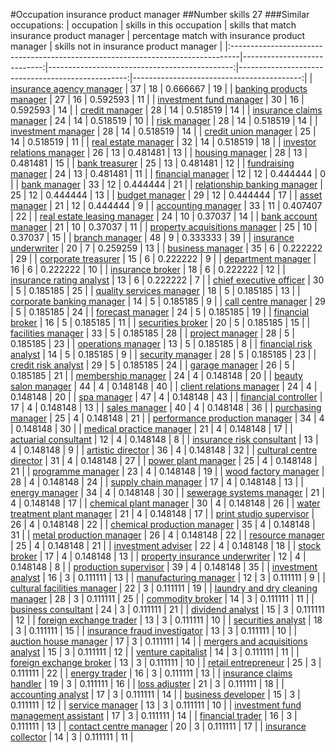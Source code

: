 #Occupation insurance product manager
##Number skills 27
###Similar occupations:
| occupation                                                                      |   skills in this occupation |   skills that match insurance product manager |   percentage match with insurance product manager |   skills not in insurance product manager |
|:--------------------------------------------------------------------------------|----------------------------:|----------------------------------------------:|--------------------------------------------------:|------------------------------------------:|
| [insurance agency manager](insurance_agency_manager.md)                         |                          37 |                                            18 |                                          0.666667 |                                        19 |
| [banking products manager](banking_products_manager.md)                         |                          27 |                                            16 |                                          0.592593 |                                        11 |
| [investment fund manager](investment_fund_manager.md)                           |                          30 |                                            16 |                                          0.592593 |                                        14 |
| [credit manager](credit_manager.md)                                             |                          28 |                                            14 |                                          0.518519 |                                        14 |
| [insurance claims manager](insurance_claims_manager.md)                         |                          24 |                                            14 |                                          0.518519 |                                        10 |
| [risk manager](risk_manager.md)                                                 |                          28 |                                            14 |                                          0.518519 |                                        14 |
| [investment manager](investment_manager.md)                                     |                          28 |                                            14 |                                          0.518519 |                                        14 |
| [credit union manager](credit_union_manager.md)                                 |                          25 |                                            14 |                                          0.518519 |                                        11 |
| [real estate manager](real_estate_manager.md)                                   |                          32 |                                            14 |                                          0.518519 |                                        18 |
| [investor relations manager](investor_relations_manager.md)                     |                          26 |                                            13 |                                          0.481481 |                                        13 |
| [housing manager](housing_manager.md)                                           |                          28 |                                            13 |                                          0.481481 |                                        15 |
| [bank treasurer](bank_treasurer.md)                                             |                          25 |                                            13 |                                          0.481481 |                                        12 |
| [fundraising manager](fundraising_manager.md)                                   |                          24 |                                            13 |                                          0.481481 |                                        11 |
| [financial manager](financial_manager.md)                                       |                          12 |                                            12 |                                          0.444444 |                                         0 |
| [bank manager](bank_manager.md)                                                 |                          33 |                                            12 |                                          0.444444 |                                        21 |
| [relationship banking manager](relationship_banking_manager.md)                 |                          25 |                                            12 |                                          0.444444 |                                        13 |
| [budget manager](budget_manager.md)                                             |                          29 |                                            12 |                                          0.444444 |                                        17 |
| [asset manager](asset_manager.md)                                               |                          21 |                                            12 |                                          0.444444 |                                         9 |
| [accounting manager](accounting_manager.md)                                     |                          33 |                                            11 |                                          0.407407 |                                        22 |
| [real estate leasing manager](real_estate_leasing_manager.md)                   |                          24 |                                            10 |                                          0.37037  |                                        14 |
| [bank account manager](bank_account_manager.md)                                 |                          21 |                                            10 |                                          0.37037  |                                        11 |
| [property acquisitions manager](property_acquisitions_manager.md)               |                          25 |                                            10 |                                          0.37037  |                                        15 |
| [branch manager](branch_manager.md)                                             |                          48 |                                             9 |                                          0.333333 |                                        39 |
| [insurance underwriter](insurance_underwriter.md)                               |                          20 |                                             7 |                                          0.259259 |                                        13 |
| [business manager](business_manager.md)                                         |                          35 |                                             6 |                                          0.222222 |                                        29 |
| [corporate treasurer](corporate_treasurer.md)                                   |                          15 |                                             6 |                                          0.222222 |                                         9 |
| [department manager](department_manager.md)                                     |                          16 |                                             6 |                                          0.222222 |                                        10 |
| [insurance broker](insurance_broker.md)                                         |                          18 |                                             6 |                                          0.222222 |                                        12 |
| [insurance rating analyst](insurance_rating_analyst.md)                         |                          13 |                                             6 |                                          0.222222 |                                         7 |
| [chief executive officer](chief_executive_officer.md)                           |                          30 |                                             5 |                                          0.185185 |                                        25 |
| [quality services manager](quality_services_manager.md)                         |                          18 |                                             5 |                                          0.185185 |                                        13 |
| [corporate banking manager](corporate_banking_manager.md)                       |                          14 |                                             5 |                                          0.185185 |                                         9 |
| [call centre manager](call_centre_manager.md)                                   |                          29 |                                             5 |                                          0.185185 |                                        24 |
| [forecast manager](forecast_manager.md)                                         |                          24 |                                             5 |                                          0.185185 |                                        19 |
| [financial broker](financial_broker.md)                                         |                          16 |                                             5 |                                          0.185185 |                                        11 |
| [securities broker](securities_broker.md)                                       |                          20 |                                             5 |                                          0.185185 |                                        15 |
| [facilities manager](facilities_manager.md)                                     |                          33 |                                             5 |                                          0.185185 |                                        28 |
| [project manager](project_manager.md)                                           |                          28 |                                             5 |                                          0.185185 |                                        23 |
| [operations manager](operations_manager.md)                                     |                          13 |                                             5 |                                          0.185185 |                                         8 |
| [financial risk analyst](financial_risk_analyst.md)                             |                          14 |                                             5 |                                          0.185185 |                                         9 |
| [security manager](security_manager.md)                                         |                          28 |                                             5 |                                          0.185185 |                                        23 |
| [credit risk analyst](credit_risk_analyst.md)                                   |                          29 |                                             5 |                                          0.185185 |                                        24 |
| [garage manager](garage_manager.md)                                             |                          26 |                                             5 |                                          0.185185 |                                        21 |
| [membership manager](membership_manager.md)                                     |                          24 |                                             4 |                                          0.148148 |                                        20 |
| [beauty salon manager](beauty_salon_manager.md)                                 |                          44 |                                             4 |                                          0.148148 |                                        40 |
| [client relations manager](client_relations_manager.md)                         |                          24 |                                             4 |                                          0.148148 |                                        20 |
| [spa manager](spa_manager.md)                                                   |                          47 |                                             4 |                                          0.148148 |                                        43 |
| [financial controller](financial_controller.md)                                 |                          17 |                                             4 |                                          0.148148 |                                        13 |
| [sales manager](sales_manager.md)                                               |                          40 |                                             4 |                                          0.148148 |                                        36 |
| [purchasing manager](purchasing_manager.md)                                     |                          25 |                                             4 |                                          0.148148 |                                        21 |
| [performance production manager](performance_production_manager.md)             |                          34 |                                             4 |                                          0.148148 |                                        30 |
| [medical practice manager](medical_practice_manager.md)                         |                          21 |                                             4 |                                          0.148148 |                                        17 |
| [actuarial consultant](actuarial_consultant.md)                                 |                          12 |                                             4 |                                          0.148148 |                                         8 |
| [insurance risk consultant](insurance_risk_consultant.md)                       |                          13 |                                             4 |                                          0.148148 |                                         9 |
| [artistic director](artistic_director.md)                                       |                          36 |                                             4 |                                          0.148148 |                                        32 |
| [cultural centre director](cultural_centre_director.md)                         |                          31 |                                             4 |                                          0.148148 |                                        27 |
| [power plant manager](power_plant_manager.md)                                   |                          25 |                                             4 |                                          0.148148 |                                        21 |
| [programme manager](programme_manager.md)                                       |                          23 |                                             4 |                                          0.148148 |                                        19 |
| [wood factory manager](wood_factory_manager.md)                                 |                          28 |                                             4 |                                          0.148148 |                                        24 |
| [supply chain manager](supply_chain_manager.md)                                 |                          17 |                                             4 |                                          0.148148 |                                        13 |
| [energy manager](energy_manager.md)                                             |                          34 |                                             4 |                                          0.148148 |                                        30 |
| [sewerage systems manager](sewerage_systems_manager.md)                         |                          21 |                                             4 |                                          0.148148 |                                        17 |
| [chemical plant manager](chemical_plant_manager.md)                             |                          30 |                                             4 |                                          0.148148 |                                        26 |
| [water treatment plant manager](water_treatment_plant_manager.md)               |                          21 |                                             4 |                                          0.148148 |                                        17 |
| [print studio supervisor](print_studio_supervisor.md)                           |                          26 |                                             4 |                                          0.148148 |                                        22 |
| [chemical production manager](chemical_production_manager.md)                   |                          35 |                                             4 |                                          0.148148 |                                        31 |
| [metal production manager](metal_production_manager.md)                         |                          26 |                                             4 |                                          0.148148 |                                        22 |
| [resource manager](resource_manager.md)                                         |                          25 |                                             4 |                                          0.148148 |                                        21 |
| [investment adviser](investment_adviser.md)                                     |                          22 |                                             4 |                                          0.148148 |                                        18 |
| [stock broker](stock_broker.md)                                                 |                          17 |                                             4 |                                          0.148148 |                                        13 |
| [property insurance underwriter](property_insurance_underwriter.md)             |                          12 |                                             4 |                                          0.148148 |                                         8 |
| [production supervisor](production_supervisor.md)                               |                          39 |                                             4 |                                          0.148148 |                                        35 |
| [investment analyst](investment_analyst.md)                                     |                          16 |                                             3 |                                          0.111111 |                                        13 |
| [manufacturing manager](manufacturing_manager.md)                               |                          12 |                                             3 |                                          0.111111 |                                         9 |
| [cultural facilities manager](cultural_facilities_manager.md)                   |                          22 |                                             3 |                                          0.111111 |                                        19 |
| [laundry and dry cleaning manager](laundry_and_dry_cleaning_manager.md)         |                          28 |                                             3 |                                          0.111111 |                                        25 |
| [commodity broker](commodity_broker.md)                                         |                          14 |                                             3 |                                          0.111111 |                                        11 |
| [business consultant](business_consultant.md)                                   |                          24 |                                             3 |                                          0.111111 |                                        21 |
| [dividend analyst](dividend_analyst.md)                                         |                          15 |                                             3 |                                          0.111111 |                                        12 |
| [foreign exchange trader](foreign_exchange_trader.md)                           |                          13 |                                             3 |                                          0.111111 |                                        10 |
| [securities analyst](securities_analyst.md)                                     |                          18 |                                             3 |                                          0.111111 |                                        15 |
| [insurance fraud investigator](insurance_fraud_investigator.md)                 |                          13 |                                             3 |                                          0.111111 |                                        10 |
| [auction house manager](auction_house_manager.md)                               |                          17 |                                             3 |                                          0.111111 |                                        14 |
| [mergers and acquisitions analyst](mergers_and_acquisitions_analyst.md)         |                          15 |                                             3 |                                          0.111111 |                                        12 |
| [venture capitalist](venture_capitalist.md)                                     |                          14 |                                             3 |                                          0.111111 |                                        11 |
| [foreign exchange broker](foreign_exchange_broker.md)                           |                          13 |                                             3 |                                          0.111111 |                                        10 |
| [retail entrepreneur](retail_entrepreneur.md)                                   |                          25 |                                             3 |                                          0.111111 |                                        22 |
| [energy trader](energy_trader.md)                                               |                          16 |                                             3 |                                          0.111111 |                                        13 |
| [insurance claims handler](insurance_claims_handler.md)                         |                          19 |                                             3 |                                          0.111111 |                                        16 |
| [loss adjuster](loss_adjuster.md)                                               |                          21 |                                             3 |                                          0.111111 |                                        18 |
| [accounting analyst](accounting_analyst.md)                                     |                          17 |                                             3 |                                          0.111111 |                                        14 |
| [business developer](business_developer.md)                                     |                          15 |                                             3 |                                          0.111111 |                                        12 |
| [service manager](service_manager.md)                                           |                          13 |                                             3 |                                          0.111111 |                                        10 |
| [investment fund management assistant](investment_fund_management_assistant.md) |                          17 |                                             3 |                                          0.111111 |                                        14 |
| [financial trader](financial_trader.md)                                         |                          16 |                                             3 |                                          0.111111 |                                        13 |
| [contact centre manager](contact_centre_manager.md)                             |                          20 |                                             3 |                                          0.111111 |                                        17 |
| [insurance collector](insurance_collector.md)                                   |                          14 |                                             3 |                                          0.111111 |                                        11 |

